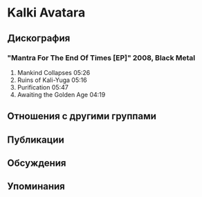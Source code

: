 # Kalki Avatara



## Дискография

### "Mantra For The End Of Times [EP]" 2008, Black Metal

1. Mankind Collapses 05:26
2. Ruins of Kali-Yuga 05:16  
3. Purification 05:47  
4. Awaiting the Golden Age 04:19 


## Отношения с другими группами


## Публикации


## Обсуждения


## Упоминания

